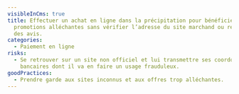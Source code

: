 ```yaml
---
visibleInCms: true
title: Effectuer un achat en ligne dans la précipitation pour bénéficier de
  promotions alléchantes sans vérifier l’adresse du site marchand ou rechercher
  des avis.
categories:
  - Paiement en ligne
risks:
  - Se retrouver sur un site non officiel et lui transmettre ses coordonnées
    bancaires dont il va en faire un usage frauduleux.
goodPractices:
  - Prendre garde aux sites inconnus et aux offres trop alléchantes.
---
```

